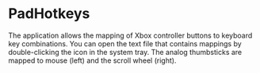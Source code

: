 PadHotkeys
==========

The application allows the mapping of Xbox controller buttons to keyboard key combinations. You can open the text file that contains mappings by double-clicking the icon in the system tray. The analog thumbsticks are mapped to mouse (left) and the scroll wheel (right). 

